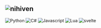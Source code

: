 ![nihiven](https://img.shields.io/badge/nihiven-'23-pink)
---
![Python](https://img.shields.io/badge/python%20-%2314354C.svg?&style=for-the-badge&logo=python&logoColor=white) ![C#](https://img.shields.io/badge/c%23%20-%23239120.svg?&style=for-the-badge&logo=c-sharp&logoColor=white) ![Javascript](https://img.shields.io/badge/JavaScript-F7DF1E?style=for-the-badge&logo=javascript&logoColor=black) ![Lua](https://img.shields.io/badge/lua-%232C2D72.svg?&style=for-the-badge&logo=lua&logoColor=white) ![svelte](https://img.shields.io/badge/svelte-ff794c?style=for-the-badge)
